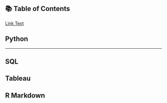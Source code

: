 
 📚 Table of Contents
---
[Link Text](#Python)

## Python 
--- 

SQL 
--- 

Tableau
---

 R Markdown
---

